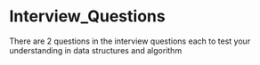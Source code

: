 # Interview_Questions

There are 2 questions in the interview questions each to test your understanding in data structures and algorithm
